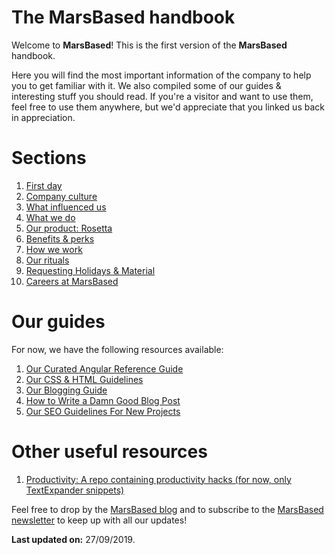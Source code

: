 # The MarsBased handbook

Welcome to __MarsBased__! This is the first version of the __MarsBased__ handbook.

Here you will find the most important information of the company to help you to get familiar with it. We also compiled some of our guides &amp; interesting stuff you should read. If you're a visitor and want to use them, feel free to use them anywhere, but we'd appreciate that you linked us back in appreciation.

# Sections

1. [First day](/sections/firstday.md)
1. [Company culture](/sections/companyculture.md)
1. [What influenced us](/sections/influences.md)
1. [What we do](/sections/whatwedo.md)
1. [Our product: Rosetta](/sections/rosetta.md)
1. [Benefits & perks](/sections/benefits.md)
1. [How we work](/sections/howwework.md)
1. [Our rituals](/sections/rituals.md)
1. [Requesting Holidays & Material](/sections/holidaysmaterials.md)
1. [Careers at MarsBased](/sections/careers.md)

# Our guides

For now, we have the following resources available:

1. [Our Curated Angular Reference Guide](/guides/angular-reference-guide.md)
1. [Our CSS & HTML Guidelines](/guides/css-html-guidelines.md)
1. [Our Blogging Guide](/guides/blogging-guide.md)
1. [How to Write a Damn Good Blog Post](/guides/how-to-blog.md)
1. [Our SEO Guidelines For New Projects](/guides/seo-guidelines.md)

# Other useful resources

1. [Productivity: A repo containing productivity hacks (for now, only TextExpander snippets)](https://github.com/MarsBased/productivity)

Feel free to drop by the [MarsBased blog](https://marsbased.com/blog) and to subscribe to the [MarsBased newsletter](https://marsbased.us7.list-manage.com/subscribe/post?u=1ab50c539712be36367b96b98&amp;id=89db0a6312) to keep up with all our updates!

__Last updated on:__ 27/09/2019.
